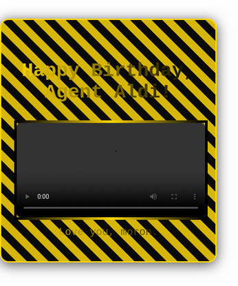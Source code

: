<!DOCTYPE html>
<html lang="en">
<head>
    <meta charset="UTF-8">
    <meta name="viewport" content="width=device-width, initial-scale=1.0">
    <title>Happy Birthday Video</title>
    <style>
        body {
            font-family: 'Courier New', monospace, sans-serif;
            margin: 0;
            padding: 0;
            background: radial-gradient(circle, rgba(0, 0, 0, 1) 0%, rgba(0, 0, 0, 0.85) 50%, rgba(0, 0, 0, 0.7) 100%);
            background-size: cover;
            display: flex;
            justify-content: center;
            align-items: center;
            height: 100vh;
            color: #ffd700; /* Gold */
            text-align: center;
            background-image: url('https://www.transparenttextures.com/patterns/black-marble.png'); /* Add a marble texture */
        }
        .container {
            background: rgba(0, 0, 0, 0.8);
            padding: 30px;
            border-radius: 20px;
            box-shadow: 0 5px 30px rgba(0, 0, 0, 0.7);
            border: 3px solid gold;
            background-image: linear-gradient(45deg, rgba(0, 0, 0, 0.8) 25%, rgba(255, 215, 0, 0.8) 25%, rgba(255, 215, 0, 0.8) 50%, rgba(0, 0, 0, 0.8) 50%, rgba(0, 0, 0, 0.8) 75%, rgba(255, 215, 0, 0.8) 75%, rgba(255, 215, 0, 0.8) 100%);
            background-size: 50px 50px;
        }
        video {
            width: 100%;
            max-width: 600px;
            border: 6px solid;
            border-image-source: linear-gradient(to right, #000, #ffd700, #000);
            border-image-slice: 1;
            border-radius: 15px;
            margin-top: 20px;
        }
        h1, p {
            font-size: 2rem;
            text-align: center;
            background: linear-gradient(to right, #ffd700, #000);
            -webkit-background-clip: text;
            -webkit-text-fill-color: transparent;
            animation: sparkle 3s infinite;
        }
        h1 {
            font-size: 2.8rem;
            margin-bottom: 20px;
        }
        p {
            font-size: 1.5rem;
            margin-top: 15px;
        }
        @keyframes sparkle {
            0%, 100% {
                background-position: 0 0;
            }
            50% {
                background-position: 200% 0;
            }
        }
    </style>
</head>
<body>
    <div class="container">
        <h1>Happy Birthday, Agent Aldi!</h1>
        <video controls>
            <source src="https://github.com/dinaapk/dina-ishungry/blob/main/Alay.MOV" type="video/MOV">
            <source src="Alay_video.webm](https://github.com/dinaapk/dina-ishungry/blob/main/Alay.MOV" type="video/webm">
            Your browser does not support the video tag.
        </video>
        <p>Love you, moron.</p>
    </div>
</body>
</html>
